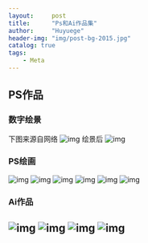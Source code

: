 ```yaml
---
layout:     post
title:      "Ps和Ai作品集"
author:     "Huyuege"
header-img: "img/post-bg-2015.jpg"
catalog: true
tags:
    - Meta
---
```

## PS作品
### 数字绘景
下图来源自网络
![img](/videos/作品图集/图片1.jpg)
绘景后
![img](/videos/作品图集/图片2.jpg)

### PS绘画
![img](/videos/作品图集/图片3.jpg)
![img](/videos/作品图集/图片4.jpg)
![img](/videos/作品图集/图片5.jpg)
![img](/videos/作品图集/图片6.jpg)
![img](/videos/作品图集/图片7.jpg)
![img](/videos/作品图集/图片8.jpg)

### Ai作品
![img](/videos/作品图集/图片9.jpg)
![img](/videos/作品图集/图片10.jpg)
![img](/videos/作品图集/图片11.jpg)
![img](/videos/作品图集/图片12.jpg)
---
